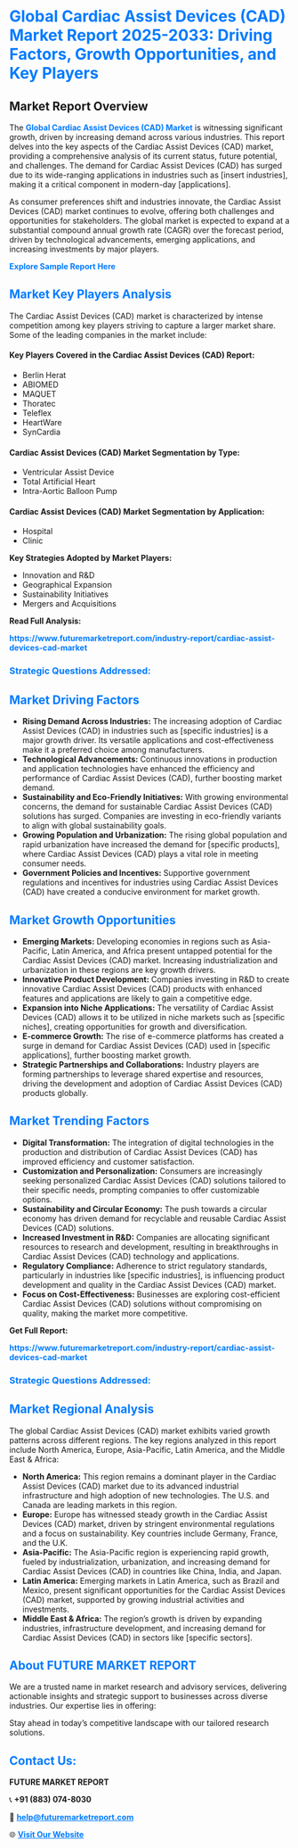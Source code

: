 <h1 style="color: #007BFF;">Global Cardiac Assist Devices (CAD) Market Report 2025-2033: Driving Factors, Growth Opportunities, and Key Players</h1>

<section id="overview">
<h2>Market Report Overview</h2>
<p>The <a href="https://www.futuremarketreport.com/industry-report/cardiac-assist-devices-cad-market" style="color: #007BFF; text-decoration: none;"><strong>Global Cardiac Assist Devices (CAD) Market</strong></a> is witnessing significant growth, driven by increasing demand across various industries. This report delves into the key aspects of the Cardiac Assist Devices (CAD) market, providing a comprehensive analysis of its current status, future potential, and challenges. The demand for Cardiac Assist Devices (CAD) has surged due to its wide-ranging applications in industries such as [insert industries], making it a critical component in modern-day [applications].</p>
<p>As consumer preferences shift and industries innovate, the Cardiac Assist Devices (CAD) market continues to evolve, offering both challenges and opportunities for stakeholders. The global market is expected to expand at a substantial compound annual growth rate (CAGR) over the forecast period, driven by technological advancements, emerging applications, and increasing investments by major players.</p>
</section>

<section id="overview">
<p><a href="https://www.futuremarketreport.com/request-sample/reportId=55780" style="color: #007BFF; text-decoration: none;"><strong>Explore Sample Report Here</strong></a></p>
</section>

<section id="key-players">
<h2 style="color: #007BFF;">Market Key Players Analysis</h2>
<p>The Cardiac Assist Devices (CAD) market is characterized by intense competition among key players striving to capture a larger market share. Some of the leading companies in the market include:</p>
<h4>Key Players Covered in the Cardiac Assist Devices (CAD) Report:</h4>
<ul><li>Berlin Herat</li><li>ABIOMED</li><li>MAQUET</li><li>Thoratec</li><li>Teleflex</li><li>HeartWare</li><li>SynCardia</li></ul>
<h4>Cardiac Assist Devices (CAD) Market Segmentation by Type:</h4>
<ul><li>Ventricular Assist Device</li><li>Total Artificial Heart</li><li>Intra-Aortic Balloon Pump</li></ul>

<h4>Cardiac Assist Devices (CAD) Market Segmentation by Application:</h4>
<ul><li>Hospital</li><li>Clinic</li></ul>
<p><strong>Key Strategies Adopted by Market Players:</strong></p>
<ul>
<li>Innovation and R&D</li>
<li>Geographical Expansion</li>
<li>Sustainability Initiatives</li>
<li>Mergers and Acquisitions</li>
</ul>
</section>

<section>
<p><strong>Read Full Analysis: </strong></p><a href="https://www.futuremarketreport.com/industry-report/cardiac-assist-devices-cad-market" style="color: #007BFF; text-decoration: none;"><strong>https://www.futuremarketreport.com/industry-report/cardiac-assist-devices-cad-market</strong></a>
<h3 style="color: #007BFF;">Strategic Questions Addressed:</h3>
</section>

<section id="driving-factors">
<h2 style="color: #007BFF;">Market Driving Factors</h2>
<ul>
<li><strong>Rising Demand Across Industries:</strong> The increasing adoption of Cardiac Assist Devices (CAD) in industries such as [specific industries] is a major growth driver. Its versatile applications and cost-effectiveness make it a preferred choice among manufacturers.</li>
<li><strong>Technological Advancements:</strong> Continuous innovations in production and application technologies have enhanced the efficiency and performance of Cardiac Assist Devices (CAD), further boosting market demand.</li>
<li><strong>Sustainability and Eco-Friendly Initiatives:</strong> With growing environmental concerns, the demand for sustainable Cardiac Assist Devices (CAD) solutions has surged. Companies are investing in eco-friendly variants to align with global sustainability goals.</li>
<li><strong>Growing Population and Urbanization:</strong> The rising global population and rapid urbanization have increased the demand for [specific products], where Cardiac Assist Devices (CAD) plays a vital role in meeting consumer needs.</li>
<li><strong>Government Policies and Incentives:</strong> Supportive government regulations and incentives for industries using Cardiac Assist Devices (CAD) have created a conducive environment for market growth.</li>
</ul>
</section>

<section id="growth-opportunities">
<h2 style="color: #007BFF;">Market Growth Opportunities</h2>
<ul>
<li><strong>Emerging Markets:</strong> Developing economies in regions such as Asia-Pacific, Latin America, and Africa present untapped potential for the Cardiac Assist Devices (CAD) market. Increasing industrialization and urbanization in these regions are key growth drivers.</li>
<li><strong>Innovative Product Development:</strong> Companies investing in R&D to create innovative Cardiac Assist Devices (CAD) products with enhanced features and applications are likely to gain a competitive edge.</li>
<li><strong>Expansion into Niche Applications:</strong> The versatility of Cardiac Assist Devices (CAD) allows it to be utilized in niche markets such as [specific niches], creating opportunities for growth and diversification.</li>
<li><strong>E-commerce Growth:</strong> The rise of e-commerce platforms has created a surge in demand for Cardiac Assist Devices (CAD) used in [specific applications], further boosting market growth.</li>
<li><strong>Strategic Partnerships and Collaborations:</strong> Industry players are forming partnerships to leverage shared expertise and resources, driving the development and adoption of Cardiac Assist Devices (CAD) products globally.</li>
</ul>
</section>

<section id="trending-factors">
<h2 style="color: #007BFF;">Market Trending Factors</h2>
<ul>
<li><strong>Digital Transformation:</strong> The integration of digital technologies in the production and distribution of Cardiac Assist Devices (CAD) has improved efficiency and customer satisfaction.</li>
<li><strong>Customization and Personalization:</strong> Consumers are increasingly seeking personalized Cardiac Assist Devices (CAD) solutions tailored to their specific needs, prompting companies to offer customizable options.</li>
<li><strong>Sustainability and Circular Economy:</strong> The push towards a circular economy has driven demand for recyclable and reusable Cardiac Assist Devices (CAD) solutions.</li>
<li><strong>Increased Investment in R&D:</strong> Companies are allocating significant resources to research and development, resulting in breakthroughs in Cardiac Assist Devices (CAD) technology and applications.</li>
<li><strong>Regulatory Compliance:</strong> Adherence to strict regulatory standards, particularly in industries like [specific industries], is influencing product development and quality in the Cardiac Assist Devices (CAD) market.</li>
<li><strong>Focus on Cost-Effectiveness:</strong> Businesses are exploring cost-efficient Cardiac Assist Devices (CAD) solutions without compromising on quality, making the market more competitive.</li>
</ul>
</section>

<section>
<p><strong>Get Full Report: </strong></p><a href="https://www.futuremarketreport.com/industry-report/cardiac-assist-devices-cad-market" style="color: #007BFF; text-decoration: none;"><strong>https://www.futuremarketreport.com/industry-report/cardiac-assist-devices-cad-market</strong></a>
<h3 style="color: #007BFF;">Strategic Questions Addressed:</h3>
</section>


<section id="regional-analysis">
<h2 style="color: #007BFF;">Market Regional Analysis</h2>
<p>The global Cardiac Assist Devices (CAD) market exhibits varied growth patterns across different regions. The key regions analyzed in this report include North America, Europe, Asia-Pacific, Latin America, and the Middle East & Africa:</p>
<ul>
<li><strong>North America:</strong> This region remains a dominant player in the Cardiac Assist Devices (CAD) market due to its advanced industrial infrastructure and high adoption of new technologies. The U.S. and Canada are leading markets in this region.</li>
<li><strong>Europe:</strong> Europe has witnessed steady growth in the Cardiac Assist Devices (CAD) market, driven by stringent environmental regulations and a focus on sustainability. Key countries include Germany, France, and the U.K.</li>
<li><strong>Asia-Pacific:</strong> The Asia-Pacific region is experiencing rapid growth, fueled by industrialization, urbanization, and increasing demand for Cardiac Assist Devices (CAD) in countries like China, India, and Japan.</li>
<li><strong>Latin America:</strong> Emerging markets in Latin America, such as Brazil and Mexico, present significant opportunities for the Cardiac Assist Devices (CAD) market, supported by growing industrial activities and investments.</li>
<li><strong>Middle East & Africa:</strong> The region’s growth is driven by expanding industries, infrastructure development, and increasing demand for Cardiac Assist Devices (CAD) in sectors like [specific sectors].</li>
</ul>
</section>

<footer>
<h2 style="color: #007BFF;">About FUTURE MARKET REPORT</h2>
<p>We are a trusted name in market research and advisory services, delivering actionable insights and strategic support to businesses across diverse industries. Our expertise lies in offering:</p>

<p>Stay ahead in today’s competitive landscape with our tailored research solutions.</p>

<h2 style="color: #007BFF;">Contact Us:</h2>
<p><strong>FUTURE MARKET REPORT</strong></p>
<p>📞 <strong>+91 (883) 074-8030</strong></p>
<p>📧 <strong><a href="mailto:help@futuremarketreport.com" style="color: #007BFF;">help@futuremarketreport.com</a></strong></p>
<p>🌐 <strong><a href="https://www.futuremarketreport.com/" style="color: #007BFF;">Visit Our Website</a></strong></p>
</footer>
